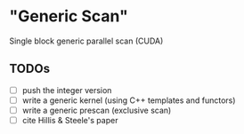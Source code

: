 # "Generic Scan"
Single block generic parallel scan (CUDA)

## TODOs
- [ ] push the integer version
- [ ] write a generic kernel (using C++ templates and functors)
- [ ] write a generic prescan (exclusive scan)
- [ ] cite Hillis & Steele's paper

